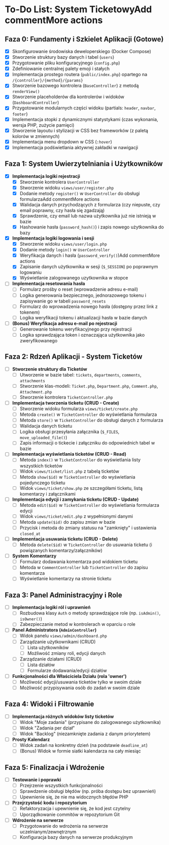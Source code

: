# To-Do List: System TicketowyAdd commentMore actions

## Faza 0: Fundamenty i Szkielet Aplikacji (Gotowe)

- [x] Skonfigurowanie środowiska deweloperskiego (Docker Compose)
- [x] Stworzenie struktury bazy danych i tabel (`users`)
- [x] Przygotowanie pliku konfiguracyjnego (`config.php`)
- [x] Zdefiniowanie centralnej palety emoji i stałych
- [x] Implementacja prostego routera (`public/index.php`) opartego na `/{controller}/{method}/{params}`
- [x] Stworzenie bazowego kontrolera (`BaseController`) z metodą `renderView()`
- [x] Stworzenie placeholderów dla kontrolerów i widoków (`DashboardController`)
- [x] Przygotowanie modularnych części widoku (partials: `header`, `navbar`, `footer`)
- [x] Implementacja stopki z dynamicznymi statystykami (czas wykonania, wersja PHP, zużycie pamięci)
- [x] Stworzenie layoutu i stylizacji w CSS bez frameworków (z paletą kolorów w zmiennych)
- [x] Implementacja menu dropdown w CSS (`:hover`)
- [x] Implementacja podświetlania aktywnej zakładki w nawigacji

## Faza 1: System Uwierzytelniania i Użytkowników

- [x] **Implementacja logiki rejestracji**
    - [x] Stworzenie kontrolera `UserController`
    - [x] Stworzenie widoku `views/user/register.php`
    - [x] Dodanie metody `register()` w `UserController` do obsługi formularzaAdd commentMore actions
    - [x] Walidacja danych przychodzących z formularza (czy niepuste, czy email poprawny, czy hasła się zgadzają)
    - [x] Sprawdzenie, czy email lub nazwa użytkownika już nie istnieją w bazie
    - [x] Hashowanie hasła (`password_hash()`) i zapis nowego użytkownika do bazy
- [x] **Implementacja logiki logowania i sesji**
    - [x] Stworzenie widoku `views/user/login.php`
    - [x] Dodanie metody `login()` w `UserController`
    - [x] Weryfikacja danych i hasła (`password_verify()`)Add commentMore actions
    - [x] Zapisanie danych użytkownika w sesji (`$_SESSION`) po poprawnym logowaniu
    - [x] Wyświetlanie zalogowanego uzytkownika w stopce
- [ ] **Implementacja resetowania hasła**
    - [ ] Formularz prośby o reset (wprowadzenie adresu e-mail)
    - [ ] Logika generowania bezpiecznego, jednorazowego tokenu i zapisywanie go w tabeli `password_resets`
    - [ ] Formularz do wprowadzenia nowego hasła (dostępny przez link z tokenem)
    - [ ] Logika weryfikacji tokenu i aktualizacji hasła w bazie danych
- [ ] **(Bonus) Weryfikacja adresu e-mail po rejestracji**
    - [ ] Generowanie tokenu weryfikacyjnego przy rejestracji
    - [ ] Logika sprawdzająca token i oznaczająca użytkownika jako zweryfikowanego

## Faza 2: Rdzeń Aplikacji - System Ticketów

- [ ] **Stworzenie struktury dla Ticketów**
    - [ ] Utworzenie w bazie tabel: `tickets`, `departments`, `comments`, `attachments`
    - [ ] Stworzenie klas-modeli: `Ticket.php`, `Department.php`, `Comment.php`, `Attachment.php`
    - [ ] Stworzenie kontrolera `TicketController.php`
- [ ] **Implementacja tworzenia ticketu (CRUD - Create)**
    - [ ] Stworzenie widoku formularza `views/ticket/create.php`
    - [ ] Metoda `create()` w `TicketController` do wyświetlania formularza
    - [ ] Metoda `store()` w `TicketController` do obsługi danych z formularza
    - [ ] Walidacja danych ticketu
    - [ ] Logika obsługi przesyłania załącznika (`$_FILES`, `move_uploaded_file()`)
    - [ ] Zapis informacji o tickecie i załączniku do odpowiednich tabel w bazie
- [ ] **Implementacja wyświetlania ticketów (CRUD - Read)**
    - [ ] Metoda `index()` w `TicketController` do wyświetlania listy wszystkich ticketów
    - [ ] Widok `views/ticket/list.php` z tabelą ticketów
    - [ ] Metoda `show($id)` w `TicketController` do wyświetlania pojedynczego ticketu
    - [ ] Widok `views/ticket/show.php` ze szczegółami ticketu, listą komentarzy i załącznikami
- [ ] **Implementacja edycji i zamykania ticketu (CRUD - Update)**
    - [ ] Metoda `edit($id)` w `TicketController` do wyświetlania formularza edycji
    - [ ] Widok `views/ticket/edit.php` z wypełnionymi danymi
    - [ ] Metoda `update($id)` do zapisu zmian w bazie
    - [ ] Przycisk i metoda do zmiany statusu na "zamknięty" i ustawienia `closed_at`
- [ ] **Implementacja usuwania ticketu (CRUD - Delete)**
    - [ ] Metoda `delete($id)` w `TicketController` do usuwania ticketu (i powiązanych komentarzy/załączników)
- [ ] **System Komentarzy**
    - [ ] Formularz dodawania komentarza pod widokiem ticketu
    - [ ] Metoda w `CommentController` lub `TicketController` do zapisu komentarza
    - [ ] Wyświetlanie komentarzy na stronie ticketu

## Faza 3: Panel Administracyjny i Role

- [ ] **Implementacja logiki ról i uprawnień**
    - [ ] Rozbudowa klasy `Auth` o metody sprawdzające role (np. `isAdmin()`, `isOwner()`)
    - [ ] Zabezpieczanie metod w kontrolerach w oparciu o role
- [ ] **Panel Administratora (`AdminController`)**
    - [ ] Widok panelu `views/admin/dashboard.php`
    - [ ] Zarządzanie użytkownikami (CRUD)
        - [ ] Lista użytkowników
        - [ ] Możliwość zmiany roli, edycji danych
    - [ ] Zarządzanie działami (CRUD)
        - [ ] Lista działów
        - [ ] Formularze dodawania/edycji działów
- [ ] **Funkcjonalności dla Właściciela Działu (rola 'owner')**
    - [ ] Możliwość edycji/usuwania ticketów tylko w swoim dziale
    - [ ] Możliwość przypisywania osób do zadań w swoim dziale

## Faza 4: Widoki i Filtrowanie

- [ ] **Implementacja różnych widoków listy ticketów**
    - [ ] Widok "Moje zadania" (przypisane do zalogowanego użytkownika)
    - [ ] Widok "Zadania per dział"
    - [ ] Widok "Backlog" (niezamknięte zadania z danym priorytetem)
- [ ] **Prosty Kalendarz**
    - [ ] Widok zadań na konkretny dzień (na podstawie `deadline_at`)
    - [ ] (Bonus) Widok w formie siatki kalendarza na cały miesiąc

## Faza 5: Finalizacja i Wdrożenie

- [ ] **Testowanie i poprawki**
    - [ ] Przejrzenie wszystkich funkcjonalności
    - [ ] Sprawdzenie obsługi błędów (np. próba dostępu bez uprawnień)
    - [ ] Upewnienie się, że nie ma widocznych błędów PHP
- [ ] **Przejrzystość kodu i repozytorium**
    - [ ] Refaktoryzacja i upewnienie się, że kod jest czytelny
    - [ ] Uporządkowanie commitów w repozytorium Git
- [ ] **Wdrożenie na serwerze**
    - [ ] Przygotowanie do wdrożenia na serwerze uczelnianym/zewnętrznym
    - [ ] Konfiguracja bazy danych na serwerze produkcyjnym